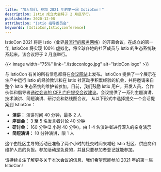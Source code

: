 ```yaml
---
title: "加入我们，参加 2021 年的第一届 IstioCon！"
description: Istio 成立大会将于 2 月底举行。
publishdate: 2020-12-08
attribution: "Istio 指导委员会"
keywords: [IstioCon,Istio,conference]
---
```


IstioCon 2021 将是 Istio（业界[最流行的服务网格](https://www.cncf.io/wp-content/uploads/2020/11/CNCF_Survey_Report_2020.pdf)）的开幕会议。在成立的第一年, IstioCon 将实现 100％ 虚拟化，将全球各地的社区成员与 Istio 的生态系统联系起来。该会议将于 2 月底举行。

{{< image width="75%"
    link="./istioconlogo.jpg"
    alt="IstioCon logo"
    >}}

与 IstioCon 有关的所有信息都将在[会议网站](https://events.istio.io/)上发布。IstioCon 提供了一个展示在生产中运行 Istio 的经验教训和在 Istio 社区动手积累经验的机会，并将邀请来自整个 Istio 生态系统的维护者参加。目前，我们鼓励 Istio 用户，开发人员，合作伙伴和倡导者[通过会议的 CFP 门户提交会议建议](https://sessionize.com/istiocon-2021/)。会议提供了一系列主题演讲、技术演讲、简短演讲、研讨会和路线图会议。 从以下形式中选择提交一个会话提案到 IstioCon：

* **演讲：** 演讲时间 40 分钟，最多 2 人
* **座谈会：** 3 至 5 名发言者讨论 40 分钟
* **研讨会：** 160 分钟(2 小时 40 分钟)，由 1-4 名演讲者进行深入的亲身演示
* **简短演讲：** 10 分钟演讲，限 1 人

这个由社区主导的活动还准备了两个小时的社交时间来减轻 Istio 社区、供应商和维护人员的负担。参加活动是免费的，并且只要参加者登记就能参加。

请持续关注了解更多关于本次会议的信息，我们希望您能参加 2021 年的第一届 IstioCon!
